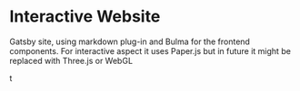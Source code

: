 
# Interactive Website

Gatsby site, using markdown plug-in and Bulma for the frontend components.
For interactive aspect it uses Paper.js but in future it might be replaced with Three.js or WebGL

t